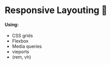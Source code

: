 # Responsive Layouting :rocket:

#### Using:
* CSS grids
* Flexbox 
* Media queries
* vieports 
* (rem, vh)
